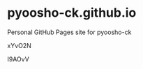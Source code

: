 # pyoosho-ck.github.io
Personal GitHub Pages site for pyoosho-ck






































xYvO2N

I9AOvV
